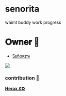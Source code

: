 # senorita
waimt buddy work progress 

# 𝐎𝐰𝐧𝐞𝐫 👑

- [Sᴇñᴏʀɪᴛᴀ](t.me/senorita_xd)


<p align="left">
  <img src="https://telegra.ph/file/ff4b575822230bff4aad9.jpg">
</p>









### contribution 💖

[𝐇𝐞𝐫𝐨𝐱 ✘𝗗](https://t.me/herox_xd)
